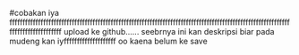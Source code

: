 #cobakan iya ffffffffffffffffffffffffffffffffffffffffffffffffffffffffffffffffffffffffffffffffffffffffffffffffffffffffffffffffffffffffffffffff
upload ke github......
seebrnya ini kan deskripsi biar pada mudeng kan iyffffffffffffffffffff
oo kaena belum ke save
